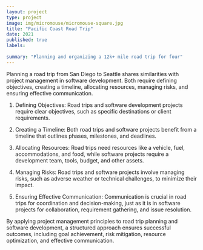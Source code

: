 ```yaml
---
layout: project
type: project
image: img/micromouse/micromouse-square.jpg
title: "Pacific Coast Road Trip"
date: 2021
published: true
labels:
 
summary: "Planning and organizing a 12k+ mile road trip for four"
---
```


Planning a road trip from San Diego to Seattle shares similarities with project management in software development. Both require defining objectives, creating a timeline, allocating resources, managing risks, and ensuring effective communication.

1. Defining Objectives: Road trips and software development projects require clear objectives, such as specific destinations or client requirements.

2. Creating a Timeline: Both road trips and software projects benefit from a timeline that outlines phases, milestones, and deadlines.

3. Allocating Resources: Road trips need resources like a vehicle, fuel, accommodations, and food, while software projects require a development team, tools, budget, and other assets.

4. Managing Risks: Road trips and software projects involve managing risks, such as adverse weather or technical challenges, to minimize their impact.

5. Ensuring Effective Communication: Communication is crucial in road trips for coordination and decision-making, just as it is in software projects for collaboration, requirement gathering, and issue resolution.

By applying project management principles to road trip planning and software development, a structured approach ensures successful outcomes, including goal achievement, risk mitigation, resource optimization, and effective communication.
